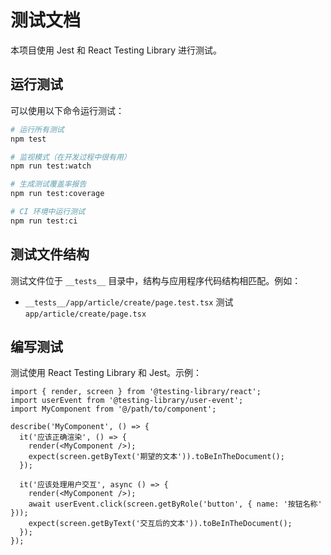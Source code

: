 # 测试文档

本项目使用 Jest 和 React Testing Library 进行测试。

## 运行测试

可以使用以下命令运行测试：

```bash
# 运行所有测试
npm test

# 监视模式（在开发过程中很有用）
npm run test:watch

# 生成测试覆盖率报告
npm run test:coverage

# CI 环境中运行测试
npm run test:ci
```

## 测试文件结构

测试文件位于 `__tests__` 目录中，结构与应用程序代码结构相匹配。例如：

- `__tests__/app/article/create/page.test.tsx` 测试 `app/article/create/page.tsx`

## 编写测试

测试使用 React Testing Library 和 Jest。示例：

```tsx
import { render, screen } from '@testing-library/react';
import userEvent from '@testing-library/user-event';
import MyComponent from '@/path/to/component';

describe('MyComponent', () => {
  it('应该正确渲染', () => {
    render(<MyComponent />);
    expect(screen.getByText('期望的文本')).toBeInTheDocument();
  });

  it('应该处理用户交互', async () => {
    render(<MyComponent />);
    await userEvent.click(screen.getByRole('button', { name: '按钮名称' }));
    expect(screen.getByText('交互后的文本')).toBeInTheDocument();
  });
});
``` 